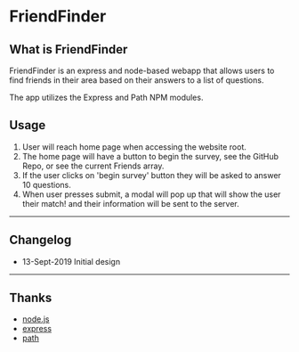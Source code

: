 # FriendFinder


## What is FriendFinder

FriendFinder is an express and node-based webapp that allows users to find friends in their area based on their answers to a list of questions. 

The app utilizes the Express and Path NPM modules.

## Usage

1. User will reach home page when accessing the website root. 
2. The home page will have a button to begin the survey, see the GitHub Repo, or see the current Friends array.
3. If the user clicks on 'begin survey' button they will be asked to answer 10 questions.
4. When user presses submit, a modal will pop up that will show the user their match! and their information will be sent to the server.

----
## Changelog
* 13-Sept-2019 Initial design

----
## Thanks
* [node.js](https://nodejs.org)
* [express](https://www.npmjs.com/package/express)
* [path](https://www.npmjs.com/package/path)